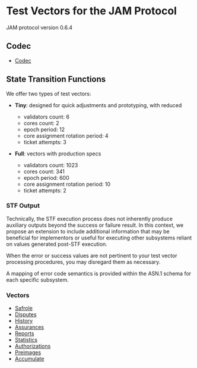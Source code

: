 # Test Vectors for the JAM Protocol

JAM protocol version 0.6.4

## Codec
 
- [Codec](./codec/README.md)

## State Transition Functions

We offer two types of test vectors:

- **Tiny**: designed for quick adjustments and prototyping, with reduced
  - validators count: 6
  - cores count: 2
  - epoch period: 12
  - core assignment rotation period: 4
  - ticket attempts: 3

- **Full**: vectors with production specs
  - validators count: 1023
  - cores count: 341
  - epoch period: 600
  - core assignment rotation period: 10
  - ticket attempts: 2

### STF Output

Technically, the STF execution process does not inherently produce auxiliary
outputs beyond the success or failure result. In this context, we propose
an extension to include additional information that may be beneficial for
implementors or useful for executing other subsystems reliant on values
generated post-STF execution.

When the error or success values are not pertinent to your test vector
processing procedures, you may disregard them as necessary.

A mapping of error code semantics is provided within the ASN.1 schema for each
specific subsystem.

### Vectors

- [Safrole](./safrole/README.md)
- [Disputes](./disputes/README.md)
- [History](./history/README.md)
- [Assurances](./assurances/README.md)
- [Reports](./reports/README.md)
- [Statistics](./statistics/README.md)
- [Authorizations](./authorizations/README.md)
- [Preimages](./preimages/README.md)
- [Accumulate](./accumulate/README.md)
